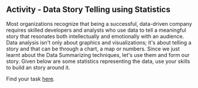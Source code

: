

## Activity - Data Story Telling using Statistics

Most organizations recognize that being a successful, data-driven company requires skilled developers and analysts who use data to tell a meaningful story that resonates both intellectually and emotionally with an audience. Data analysis isn't only about graphics and visualizations; it's about telling a story and that can be through a chart, a map or numbers. Since we just learnt about the Data Summarizing techniques, let's use them and form our story. Given below are some statistics representing the data, use your skills to build an story around it.

Find your task [here](https://docs.google.com/forms/d/e/1FAIpQLSeYkdMiEWBOKhpDGJPKa1gNJG2reV0vBB4X0PsOY5lT0t1rqA/viewform?usp=sf_link).




```python

```
